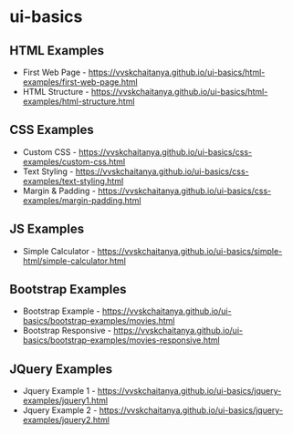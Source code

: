 # ui-basics

## HTML Examples

- First Web Page - https://vvskchaitanya.github.io/ui-basics/html-examples/first-web-page.html
- HTML Structure - https://vvskchaitanya.github.io/ui-basics/html-examples/html-structure.html

## CSS Examples
- Custom CSS - https://vvskchaitanya.github.io/ui-basics/css-examples/custom-css.html
- Text Styling - https://vvskchaitanya.github.io/ui-basics/css-examples/text-styling.html
- Margin & Padding - https://vvskchaitanya.github.io/ui-basics/css-examples/margin-padding.html

## JS Examples
- Simple Calculator - https://vvskchaitanya.github.io/ui-basics/simple-html/simple-calculator.html

## Bootstrap Examples
- Bootstrap Example - https://vvskchaitanya.github.io/ui-basics/bootstrap-examples/movies.html
- Bootstrap Responsive - https://vvskchaitanya.github.io/ui-basics/bootstrap-examples/movies-responsive.html

## JQuery Examples
- Jquery Example 1 - https://vvskchaitanya.github.io/ui-basics/jquery-examples/jquery1.html
- Jquery Example 2 - https://vvskchaitanya.github.io/ui-basics/jquery-examples/jquery2.html
